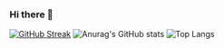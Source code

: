 ### Hi there 👋

<!--
**dazzag24/dazzag24** is a ✨ _special_ ✨ repository because its `README.md` (this file) appears on your GitHub profile.

Here are some ideas to get you started:

- 🔭 I’m currently working on ...
- 🌱 I’m currently learning ...
- 👯 I’m looking to collaborate on ...
- 🤔 I’m looking for help with ...
- 💬 Ask me about ...
- 📫 How to reach me: ...
- 😄 Pronouns: ...
- ⚡ Fun fact: ...
-->


[![GitHub Streak](http://github-readme-streak-stats.herokuapp.com?user=dazzag24&theme=dark&hide_border=true)](https://git.io/streak-stats)
![Anurag's GitHub stats](https://github-readme-stats.vercel.app/api?username=dazzag24&count_private=true&hide=contribs,prs&show_icons=true&theme=blue-green) 
![Top Langs](https://github-readme-stats.vercel.app/api/top-langs/?username=dazzag24&theme=blue-green&hide=css,JavaScript,html,TypeScript)


